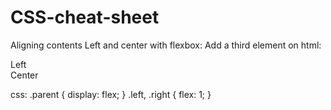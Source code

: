 # CSS-cheat-sheet


Aligning contents Left and center with flexbox:
Add a third element on html:
<div class="parent">
  <div class="left">Left</div>
  <div class="center">Center</div>
  <div class="right"></div>
</div>

css:
.parent {
  display: flex;
}
.left, .right {
  flex: 1;
}